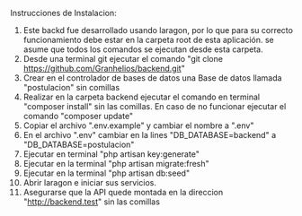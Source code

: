 Instrucciones de Instalacion:

1. Este backd fue desarrollado usando laragon, por lo que para su correcto funcionamiento debe estar en la carpeta root de esta aplicación. se asume que todos los comandos se ejecutan desde esta carpeta.
2. Desde una terminal git ejecutar el comando "git clone https://github.com/Granhelios/backend.git"
3. Crear en el controlador de bases de datos una Base de datos llamada "postulacion" sin comillas
4. Realizar en la carpeta backend ejecutar el comando en terminal "composer install" sin las comillas. En caso de no funcionar ejecutar el comando "composer update"
5. Copiar el archivo ".env.example" y cambiar el nombre a ".env"
6. En el archivo ".env" cambiar en la lines "DB_DATABASE=backend" a "DB_DATABASE=postulacion"
7. Ejecutar en terminal "php artisan key:generate"
8. Ejecutar en la terminal "php artisan migrate:fresh"
9. Ejecutar en la terminal "php artisan db:seed"
10. Abrir laragon e iniciar sus servicios.
11. Asegurarse que la API quede montada en la direccion "http://backend.test" sin las comillas
